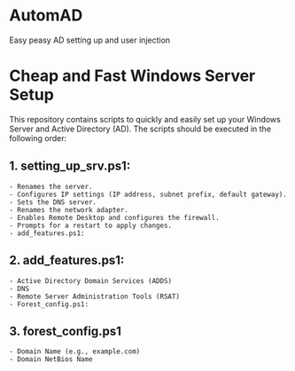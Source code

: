 # AutomAD
Easy peasy AD setting up and user injection


# Cheap and Fast Windows Server Setup

This repository contains scripts to quickly and easily set up your Windows Server and Active Directory (AD). The scripts should be executed in the following order:

## 1. setting_up_srv.ps1:

    - Renames the server.
    - Configures IP settings (IP address, subnet prefix, default gateway).
    - Sets the DNS server.
    - Renames the network adapter.
    - Enables Remote Desktop and configures the firewall.
    - Prompts for a restart to apply changes.
    - add_features.ps1:

## 2. add_features.ps1:

    - Active Directory Domain Services (ADDS)
    - DNS
    - Remote Server Administration Tools (RSAT)
    - Forest_config.ps1:

## 3. forest_config.ps1

    - Domain Name (e.g., example.com)
    - Domain NetBios Name